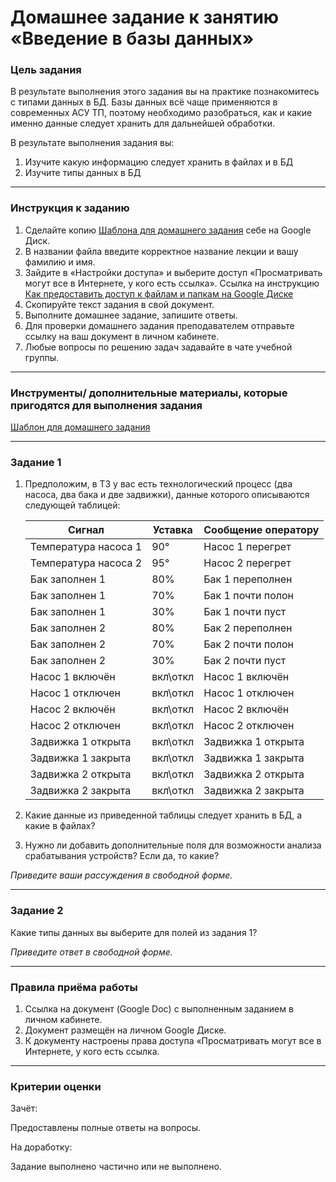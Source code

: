 # Домашнее задание к занятию «Введение в базы данных»

### Цель задания

В результате выполнения этого задания вы на практике познакомитесь с типами данных в БД.
Базы данных всё чаще применяются в современных АСУ ТП, поэтому необходимо разобраться, как и какие именно данные следует хранить для дальнейшей обработки.

В результате выполнения задания вы:

1. Изучите какую информацию следует хранить в файлах и в БД
2. Изучите типы данных в БД

------

### Инструкция к заданию

1. Сделайте копию [Шаблона для домашнего задания](https://docs.google.com/document/d/1aKcLlI4cXGz_P-F-8QyQEQxw05KIJf-v3cQfKSoyP84/edit?usp=sharing) себе на Google Диск.
2. В названии файла введите корректное название лекции и вашу фамилию и имя.
3. Зайдите в «Настройки доступа» и выберите доступ «Просматривать могут все в Интернете, у кого есть ссылка». Ссылка на инструкцию [Как предоставить доступ к файлам и папкам на Google Диске](https://support.google.com/docs/answer/2494822?hl=ru&co=GENIE.Platform%3DDesktop)
4. Скопируйте текст задания в свой документ.
5. Выполните домашнее задание, запишите ответы.
6. Для проверки домашнего задания преподавателем отправьте ссылку на ваш документ в личном кабинете.
7. Любые вопросы по решению задач задавайте в чате учебной группы.

------

### Инструменты/ дополнительные материалы, которые пригодятся для выполнения задания

[Шаблон для домашнего задания](https://docs.google.com/document/d/1aKcLlI4cXGz_P-F-8QyQEQxw05KIJf-v3cQfKSoyP84/edit?usp=sharing)

------

### Задание 1

1. Предположим, в ТЗ у вас есть технологический процесс (два насоса, два бака и две задвижки), данные которого описываются следующей таблицей:

   | Сигнал               | Уставка  | Сообщение оператору |
   | -------------------- | -------- | ------------------- |
   | Температура насоса 1 | 90°      | Насос 1 перегрет    |
   | Температура насоса 2 | 95°      | Насос 2 перегрет    |
   | Бак заполнен 1       | 80%      | Бак 1 переполнен    |
   | Бак заполнен 1       | 70%      | Бак 1 почти полон   |
   | Бак заполнен 1       | 30%      | Бак 1 почти пуст    |
   | Бак заполнен 2       | 80%      | Бак 2 переполнен    |
   | Бак заполнен 2       | 70%      | Бак 2 почти полон   |
   | Бак заполнен 2       | 30%      | Бак 2 почти пуст    |
   | Насос 1 включён      | вкл\откл | Насос 1 включён     |
   | Насос 1 отключен     | вкл\откл | Насос 1 отключен    |
   | Насос 2 включён      | вкл\откл | Насос 2 включён     |
   | Насос 2 отключен     | вкл\откл | Насос 2 отключен    |
   | Задвижка 1 открыта   | вкл\откл | Задвижка 1 открыта  |
   | Задвижка 1 закрыта   | вкл\откл | Задвижка 1 закрыта  |
   | Задвижка 2 открыта   | вкл\откл | Задвижка 2 открыта  |
   | Задвижка 2 закрыта   | вкл\откл | Задвижка 2 закрыта  |

   

2. Какие данные из приведенной таблицы следует хранить в БД, а какие в файлах?

3. Нужно ли добавить дополнительные поля для возможности анализа срабатывания устройств? Если да, то какие?

*Приведите ваши рассуждения в свободной форме.*

------

### Задание 2

Какие типы данных вы выберите для полей из задания 1?

*Приведите ответ в свободной форме.*

----

### Правила приёма работы

1. Ссылка на документ (Google Doc) с выполненным заданием в личном кабинете.
2. Документ размещён на личном Google Диске.
3. К документу настроены права доступа «Просматривать могут все в Интернете, у кого есть ссылка.

------

### Критерии оценки

Зачёт:

Предоставлены полные ответы на вопросы.

На доработку:

Задание выполнено частично или не выполнено.

